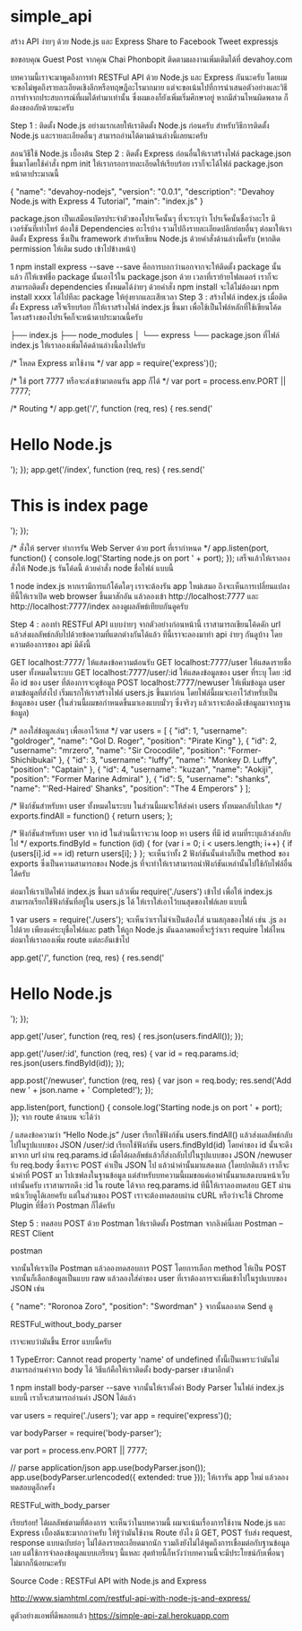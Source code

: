 # simple_api
สร้าง API ง่ายๆ ด้วย Node.js และ Express
Share to Facebook
Tweet
expressjs

ขอขอบคุณ Guest Post จากคุณ Chai Phonbopit
ติดตามผลงานเพิ่มเติมได้ที่ devahoy.com

บทความนี้เราจะมาพูดถึงการทำ RESTFul API ด้วย Node.js และ Express กันนะครับ โดยผมจะขอไม่พูดถึงรายละเอียดเชิงลึกหรือทฤษฎีอะไรมากมาย แต่จะขอเน้นไปที่การนำเสนอตัวอย่างและวิธีการทำจากประสบการณ์ที่ผมได้ทำมาเท่านั้น ซึ่งผมเองก็ยังเพิ่มเริ่มศึกษาอยู่ หากมีส่วนไหนผิดพลาด ก็ต้องขออภัยด้วยนะครับ

Step 1 : ติดตั้ง Node.js
อย่างแรกเลยให้เราติดตั้ง Node.js ก่อนครับ สำหรับวิธีการติดตั้ง Node.js และรายละเอียดอื่นๆ สามารถอ่านได้ตามด้านล่างนี้เลยนะครับ

สอนวิธีใช้ Node.js เบื้องต้น
Step 2 : ติดตั้ง Express
ก่อนอื่นให้เราสร้างไฟล์ package.json ขึ้นมาโดยใช้คำสั่ง npm init ให้เรากรอกรายละเอียดให้เรียบร้อย เราก็จะได้ไฟล์ package.json หน้าตาประมาณนี้


{
    "name": "devahoy-nodejs",
    "version": "0.0.1",
    "description": "Devahoy Node.js with Express 4 Tutorial",
    "main": "index.js"
}

package.json เป็นเสมือนบัตรประจำตัวของโปรเจ็คนั้นๆ ที่จะระบุว่า โปรเจ็คนั้นชื่อว่าอะไร มีเวอร์ชันที่เท่าไหร่  ต้องใช้ Dependencies อะไรบ้าง รวมไปถึงรายละเอียดปลีกย่อยอื่นๆ
ต่อมาให้เราติดตั้ง Express ซึ่งเป็น framework สำหรับเขียน Node.js ด้วยคำสั่งด้านล่างนี้ครับ (หากติด permission ให้เติม sudo เข้าไปข้างหน้า)


1
npm install express --save
--save คือการบอกว่านอกจากจะให้ติดตั้ง package นั้นแล้ว ก็ให้เซฟชื่อ package นั้นเอาไว้ใน package.json ด้วย เวลาที่เราย้ายโฟลเดอร์ เราก็จะสามารถติดตั้ง dependencies ทั้งหมดได้ง่ายๆ ด้วยคำสั่ง npm install จะได้ไม่ต้องมา npm install xxxx ไล่ไปทีละ package ให้ยุ่งยากและเสียเวลา
Step 3 : สร้างไฟล์ index.js
เมื่อติดตั้ง Express เสร็จเรียบร้อย ก็ให้เราสร้างไฟล์ index.js ขึ้นมา เพื่อใช้เป็นไฟล์หลักที่ใช้เขียนโค้ด โครงสร้างของโปรเจ็คก็จะหน้าตาประมาณนี้ครับ



├── index.js
├── node_modules
│ └── express
└── package.json
ที่ไฟล์ index.js ให้เราลองเพิ่มโค้ดด้านล่างนี้ลงไปครับ



/* โหลด Express มาใช้งาน */
var app = require('express')();
 
/* ใช้ port 7777 หรือจะส่งเข้ามาตอนรัน app ก็ได้ */
var port = process.env.PORT || 7777;
 
/* Routing */
app.get('/', function (req, res) {
    res.send('<h1>Hello Node.js</h1>');
});
app.get('/index', function (req, res) {
    res.send('<h1>This is index page</h1>');
});
 
/* สั่งให้ server ทำการรัน Web Server ด้วย port ที่เรากำหนด */
app.listen(port, function() {
    console.log('Starting node.js on port ' + port);
});
เสร็จแล้วให้เราลองสั่งให้ Node.js รันโค้ดนี้ ด้วยคำสั่ง node ชื่อไฟล์ แบบนี้


1
node index.js
หากเรามีการแก้โค้ดใดๆ เราจะต้องรัน app ใหม่เสมอ ถึงจะเห็นการเปลี่ยนแปลง
ทีนี้ให้เราเปิด web browser ขึ้นมาสักอัน แล้วลองเข้า http://localhost:7777 และ http://localhost:7777/index ลองดูผลลัพธ์เทียบกันดูครับ

Step 4 : ลองทำ RESTFul API แบบง่ายๆ
จากตัวอย่างก่อนหน้านี้ เราสามารถเขียนโค้ดดัก url แล้วส่งผลลัพธ์กลับไปด้วยข้อความที่แตกต่างกันได้แล้ว ทีนี้เราจะลองมาทำ api ง่ายๆ กันดูบ้าง โดยความต้องการของ api มีดังนี้

GET localhost:7777/
ให้แสดงข้อความต้อนรับ
GET localhost:7777/user
ให้แสดงรายชื่อ user ทั้งหมดในระบบ
GET localhost:7777/user/:id
ให้แสดงข้อมูลของ user ที่ระบุ โดย :id คือ id ของ user ที่ต้องการจะดูข้อมูล
POST localhost:7777/newuser
ให้เพิ่มข้อมูล user ตามข้อมูลที่ส่งไป
เริ่มแรกให้เราสร้างไฟล์ users.js ขึ้นมาก่อน โดยไฟล์นี้ผมจะเอาไว้สำหรับเป็นข้อมูลของ user (ในส่วนนี้ผมขอกำหนดขึ้นมาเองแบบมั่วๆ ซึ่งจริงๆ แล้วเราจะต้องดึงข้อมูลมาจากฐานข้อมูล)



/* ลองใส่ข้อมูลเล่นๆ เพื่อเอาไว้เทส */
var users = [
{
    "id": 1,
    "username": "goldroger",
    "name": "Gol D. Roger",
    "position": "Pirate King"
},
{
    "id": 2,
    "username": "mrzero",
    "name": "Sir Crocodile",
    "position": "Former-Shichibukai"
},
{
    "id": 3,
    "username": "luffy",
    "name": "Monkey D. Luffy",
    "position": "Captain"
},
{
    "id": 4,
    "username": "kuzan",
    "name": "Aokiji",
    "position": "Former Marine Admiral"
},
{
    "id": 5,
    "username": "shanks",
    "name": "'Red-Haired' Shanks",
    "position": "The 4 Emperors"
}
];
 
/* ฟังก์ชันสำหรับหา user ทั้งหมดในระบบ ในส่วนนี้ผมจะให้ส่งค่า users ทั้งหมดกลับไปเลย */
exports.findAll = function() {
    return users;
};
 
/* ฟังก์ชันสำหรับหา user จาก id ในส่วนนี้เราจะวน loop หา users ที่มี id ตามที่ระบุแล้วส่งกลับไป */
exports.findById = function (id) {
    for (var i = 0; i < users.length; i++) {
        if (users[i].id == id) return users[i];
    }
};
จะเห็นว่าทั้ง 2 ฟังก์ชันนั้นต่างก็เป็น method ของ exports ซึ่งเป็นความสามารถของ Node.js ที่จะทำให้เราสามารถนำฟังก์ชันเหล่านั้นไปใช้กับไฟล์อื่นได้ครับ

ต่อมาให้เราเปิดไฟล์ index.js ขึ้นมา แล้วเพิ่ม require('./users') เข้าไป เพื่อให้ index.js สามารถเรียกใช้ฟังก์ชันที่อยู่ใน users.js ได้ ให้เราใส่เอาไว้บนสุดของไฟล์เลย แบบนี้


1
var users = require('./users');
จะเห็นว่าเราไม่จำเป็นต้องใส่ นามสกุลของไฟล์ เช่น .js ลงไปด้วย เพียงแค่ระบุชื่อไฟล์และ path ให้ถูก Node.js มันฉลาดพอที่จะรู้ว่าเรา require ไฟล์ไหน
ต่อมาให้เราลองเพิ่ม route แต่ละอันเข้าไป


app.get('/', function (req, res) {
    res.send('<h1>Hello Node.js</h1>');
});
 
app.get('/user', function (req, res) {
    res.json(users.findAll());
});
 
app.get('/user/:id', function (req, res) {
    var id = req.params.id;
    res.json(users.findById(id));
});
 
app.post('/newuser', function (req, res) {
    var json = req.body;
    res.send('Add new ' + json.name + ' Completed!');
});
 
app.listen(port, function() {
    console.log('Starting node.js on port ' + port);
});
จาก route ด้านบน จะได้ว่า

/
แสดงข้อความว่า “Hello Node.js”
/user
เรียกใช้ฟังก์ชัน users.findAll() แล้วส่งผลลัพธ์กลับไปในรูปแบบของ JSON
/user/:id
เรียกใช้ฟังก์ชัน users.findById(id) โดยค่าของ id นั้นจะดึงมาจาก url ผ่าน req.params.id เมื่อได้ผลลัพธ์แล้วก็ส่งกลับไปในรูปแบบของ JSON
/newuser
รับ req.body ซึ่งเราจะ POST ค่าเป็น JSON ไป แล้วนำค่านั้นมาแสดงผล (โดยปกติแล้ว เราก็จะนำค่าที่ POST มา ไปเซฟลงในฐานข้อมูล แต่สำหรับบทความนี้ผมขอแค่เอาค่านั้นมาแสดงบนหน้าเว็บเท่านั้นครับ
เราสามารถดึง :id ใน route ได้จาก req.params.id
ทีนี้ให้เราลองทดสอบ GET ผ่านหน้าเว็บดูได้เลยครับ แต่ในส่วนของ POST เราจะต้องทดสอบผ่าน cURL หรือว่าจะใช้ Chrome Plugin ที่ชื่อว่า Postman ก็ได้ครับ

Step 5 : ทดสอบ POST ด้วย Postman
ให้เราติดตั้ง Postman จากลิงค์นี้เลย Postman – REST Client

postman

จากนั้นให้เราเปิด Postman แล้วลองทดสอบการ POST โดยการเลือก method ให้เป็น POST จากนั้นก็เลือกข้อมูลเป็นแบบ raw แล้วลองใส่ค่าของ user ที่เราต้องการจะเพิ่มเข้าไปในรูปแบบของ JSON เช่น


{
    "name": "Roronoa Zoro",
    "position": "Swordman"
}
จากนั้นลองกด Send ดู

RESTFul_without_body_parser

เราจะพบว่ามันขึ้น Error แบบนี้ครับ


1
TypeError: Cannot read property 'name' of undefined
ทั้งนี้เป็นเพราะว่ามันไม่สามารถอ่านค่าจาก body ได้ วิธีแก้คือให้เราติดตั้ง body-parser เข้ามาอีกตัว


1
npm install body-parser --save
จากนั้นให้เราตั้งค่า Body Parser ในไฟล์ index.js แบบนี้ เราก็จะสามารถอ่านค่า JSON ได้แล้ว



var users = require('./users');
var app = require('express')();
 
var bodyParser = require('body-parser');
 
var port = process.env.PORT || 7777;
 
// parse application/json
app.use(bodyParser.json());
app.use(bodyParser.urlencoded({
    extended: true
}));
ให้เรารัน app ใหม่ แล้วลองทดสอบดูอีกครั้ง

RESTFul_with_body_parser

เรียบร้อย! ได้ผลลัพธ์ตามที่ต้องการ จะเห็นว่าในบทความนี้ ผมจะเน้นเรื่องการใช้งาน Node.js และ Express เบื้องต้นซะมากกว่าครับ ให้รู้ว่ามันใช้งาน Route ยังไง มี GET, POST รับส่ง request, response แบบฉบับย่อๆ ไม่ได้ลงรายละเอียดมากนัก รวมถึงยังไม่ได้พูดถึงการเชื่อมต่อกับฐานข้อมูลเลย แต่ใช้การจำลองข้อมูลแบบเกรียนๆ นี้แหละ สุดท้ายนี้ก็หวังว่าบทความนี้จะมีประโยชน์กับเพื่อนๆ ไม่มากก็น้อยนะครับ

Source Code : RESTFul API with Node.js and Express

http://www.siamhtml.com/restful-api-with-node-js-and-express/

ดูตัวอย่างแอพที่ดีพลอยแล้ว https://simple-api-zal.herokuapp.com

